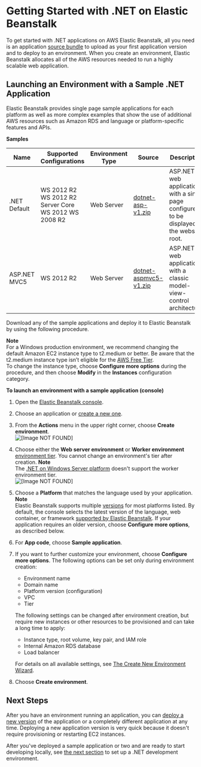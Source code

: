 # Getting Started with \.NET on Elastic Beanstalk<a name="dotnet-getstarted"></a>

To get started with \.NET applications on AWS Elastic Beanstalk, all you need is an application [source bundle](applications-sourcebundle.md) to upload as your first application version and to deploy to an environment\. When you create an environment, Elastic Beanstalk allocates all of the AWS resources needed to run a highly scalable web application\.

## Launching an Environment with a Sample \.NET Application<a name="dotnet-getstarted-samples"></a>

Elastic Beanstalk provides single page sample applications for each platform as well as more complex examples that show the use of additional AWS resources such as Amazon RDS and language or platform\-specific features and APIs\.


**Samples**  

|  Name  |  Supported Configurations  |  Environment Type  |  Source  |  Description  | 
| --- | --- | --- | --- | --- | 
|  \.NET Default  |  WS 2012 R2 WS 2012 R2 Server Core WS 2012 WS 2008 R2  |  Web Server  |   [dotnet\-asp\-v1\.zip](samples/dotnet-asp-v1.zip)   |  ASP\.NET web application with a single page configured to be displayed at the website root\.  | 
|  ASP\.NET MVC5  |  WS 2012 R2  |  Web Server  |  [dotnet\-aspmvc5\-v1\.zip](samples/dotnet-aspmvc5-v1.zip)  |  ASP\.NET web application with a classic model\-view\-control architecture\.  | 

Download any of the sample applications and deploy it to Elastic Beanstalk by using the following procedure\.

**Note**  
For a Windows production environment, we recommend changing the default Amazon EC2 instance type to t2\.medium or better\. Be aware that the t2\.medium instance type isn’t eligible for the [AWS Free Tier](https://aws.amazon.com/free)\.   
To change the instance type, choose **Configure more options** during the procedure, and then choose **Modify** in the **Instances** configuration category\. 

**To launch an environment with a sample application \(console\)**

1. Open the [Elastic Beanstalk console](https://console.aws.amazon.com/elasticbeanstalk)\.

1. Choose an application or [create a new one](applications.md)\.

1. From the **Actions** menu in the upper right corner, choose **Create environment**\.  
![\[Image NOT FOUND\]](http://docs.aws.amazon.com/elasticbeanstalk/latest/dg/images/application-actions-createnewenvironment.png)

1. Choose either the **Web server environment** or **Worker environment** [environment tier](concepts.md#concepts-tier)\. You cannot change an environment's tier after creation\.
**Note**  
The [\.NET on Windows Server platform](create_deploy_NET.md) doesn't support the worker environment tier\.  
![\[Image NOT FOUND\]](http://docs.aws.amazon.com/elasticbeanstalk/latest/dg/images/wizard-choosetier.png)

1. Choose a **Platform** that matches the language used by your application\.
**Note**  
Elastic Beanstalk supports multiple [versions](concepts.platforms.md) for most platforms listed\. By default, the console selects the latest version of the language, web container, or framework [supported by Elastic Beanstalk](concepts.platforms.md)\. If your application requires an older version, choose **Configure more options**, as described below\.

1. For **App code**, choose **Sample application**\.

1. If you want to further customize your environment, choose **Configure more options**\. The following options can be set only during environment creation:
   + Environment name
   + Domain name
   + Platform version \(configuration\)
   + VPC
   + Tier

   The following settings can be changed after environment creation, but require new instances or other resources to be provisioned and can take a long time to apply:
   + Instance type, root volume, key pair, and IAM role
   + Internal Amazon RDS database
   + Load balancer

   For details on all available settings, see [The Create New Environment Wizard](environments-create-wizard.md)\.

1. Choose **Create environment**\.

## Next Steps<a name="dotnet-getstarted-next"></a>

After you have an environment running an application, you can [deploy a new version](using-features.deploy-existing-version.md) of the application or a completely different application at any time\. Deploying a new application version is very quick because it doesn't require provisioning or restarting EC2 instances\.

After you've deployed a sample application or two and are ready to start developing locally, see [the next section](dotnet-devenv.md) to set up a \.NET development environment\.